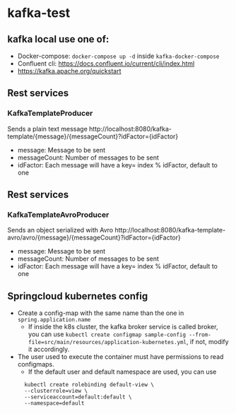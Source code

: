 # kafka-test

## kafka local use one of:
- Docker-compose: `docker-compose up -d` inside `kafka-docker-compose` 
- Confluent cli: https://docs.confluent.io/current/cli/index.html
- https://kafka.apache.org/quickstart


## Rest services
### KafkaTemplateProducer
Sends a plain text message
http://localhost:8080/kafka-template/{message}/{messageCount}?idFactor={idFactor}
- message: Message to be sent
- messageCount: Number of messages to be sent
- idFactor: Each message will have a key= index % idFactor, default to one


## Rest services
### KafkaTemplateAvroProducer
Sends an object serialized with Avro
http://localhost:8080/kafka-template-avro/avro/{message}/{messageCount}?idFactor={idFactor}
- message: Message to be sent
- messageCount: Number of messages to be sent
- idFactor: Each message will have a key= index % idFactor, default to one


## Springcloud kubernetes config

- Create a config-map with the same name than the one in `spring.application.name`
  - If inside the k8s cluster, the kafka broker service is called broker, you can use `kubectl create configmap sample-config --from-file=src/main/resources/application-kubernetes.yml`, if not, modify it accordingly. 
- The user used to execute the container must have permissions to read configmaps.
  - If the default user and default namespace are used, you can use 
  ```
    kubectl create rolebinding default-view \
    --clusterrole=view \
    --serviceaccount=default:default \
    --namespace=default
  ```
